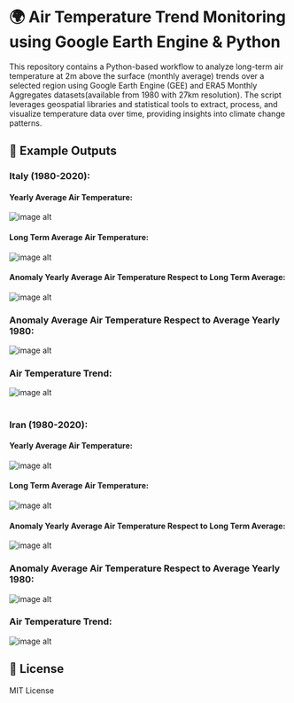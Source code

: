 # 🌍 Air Temperature Trend Monitoring using Google Earth Engine & Python
This repository contains a Python-based workflow to analyze long-term air temperature at 2m above the surface (monthly average) trends over a selected region using Google Earth Engine (GEE) and ERA5 Monthly Aggregates datasets(available from 1980 with 27km resolution). The script leverages geospatial libraries and statistical tools to extract, process, and visualize temperature data over time, providing insights into climate change patterns.

## 📸 Example Outputs

### Italy (1980-2020):

#### Yearly Average Air Temperature:
![image alt](https://github.com/SaeidDaliriSusefi/AirTemperature-Trend-Monitoring/blob/da8301597d287a8ec43aa0e7a22bf7afcab59784/Images/Yearly%20Average%20Air%20Temperature%20Italy.png)


#### Long Term Average Air Temperature:
![image alt](https://github.com/SaeidDaliriSusefi/AirTemperature-Trend-Monitoring/blob/da8301597d287a8ec43aa0e7a22bf7afcab59784/Images/Long%20Term%20Average%20Air%20Temperature%20Italy.png)

#### Anomaly Yearly Average Air Temperature Respect to Long Term Average:
![image alt](https://github.com/SaeidDaliriSusefi/AirTemperature-Trend-Monitoring/blob/da8301597d287a8ec43aa0e7a22bf7afcab59784/Images/Anomaly%20Yearly%20Average%20Air%20Temperature%20Respect%20to%20Long%20Term%20Average%20Italy.png)


### Anomaly Average Air Temperature Respect to Average Yearly 1980: 
![image alt](https://github.com/SaeidDaliriSusefi/AirTemperature-Trend-Monitoring/blob/da8301597d287a8ec43aa0e7a22bf7afcab59784/Images/Anomaly%20Average%20Air%20Temperature%20Respect%20to%20Average%20Yearly%201980%20Italy.png)

### Air Temperature Trend:
![image alt](https://github.com/SaeidDaliriSusefi/AirTemperature-Trend-Monitoring/blob/da8301597d287a8ec43aa0e7a22bf7afcab59784/Images/Trend%20Italy.png)



#

### Iran (1980-2020):

#### Yearly Average Air Temperature:
![image alt](https://github.com/SaeidDaliriSusefi/AirTemperature-Trend-Monitoring/blob/1f8174f3ea0c0f4bb660cdce9bedc54278551132/Images/Yearly%20Average%20Air%20Temperature%20Iran.png)


#### Long Term Average Air Temperature:
![image alt](https://github.com/SaeidDaliriSusefi/AirTemperature-Trend-Monitoring/blob/1f8174f3ea0c0f4bb660cdce9bedc54278551132/Images/Long%20Term%20Average%20Air%20Temperature%20Iran.png)

#### Anomaly Yearly Average Air Temperature Respect to Long Term Average:
![image alt](https://github.com/SaeidDaliriSusefi/AirTemperature-Trend-Monitoring/blob/1f8174f3ea0c0f4bb660cdce9bedc54278551132/Images/Anomaly%20Yearly%20Average%20Air%20Temperature%20Respect%20to%20Long%20Term%20Average%20Iran.png)


### Anomaly Average Air Temperature Respect to Average Yearly 1980: 
![image alt](https://github.com/SaeidDaliriSusefi/AirTemperature-Trend-Monitoring/blob/1f8174f3ea0c0f4bb660cdce9bedc54278551132/Images/Anomaly%20Average%20Air%20Temperature%20Respect%20to%20Average%20Yearly%201980%20Iran.png)

### Air Temperature Trend:
![image alt](https://github.com/SaeidDaliriSusefi/AirTemperature-Trend-Monitoring/blob/1f8174f3ea0c0f4bb660cdce9bedc54278551132/Images/Trend%20Iran.png)

## 📜 License
MIT License



